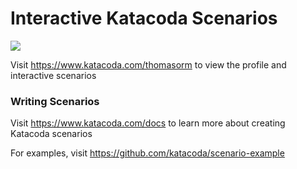 # Interactive Katacoda Scenarios

[![](http://shields.katacoda.com/katacoda/thomasorm/count.svg)](https://www.katacoda.com/thomasorm "Get your profile on Katacoda.com")

Visit https://www.katacoda.com/thomasorm to view the profile and interactive scenarios

### Writing Scenarios
Visit https://www.katacoda.com/docs to learn more about creating Katacoda scenarios

For examples, visit https://github.com/katacoda/scenario-example
